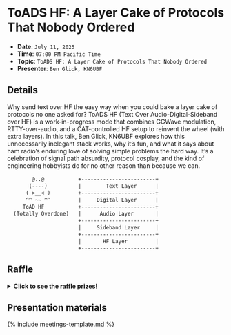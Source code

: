 # ToADS HF: A Layer Cake of Protocols That Nobody Ordered

* **Date**: `July 11, 2025`
* **Time**: `07:00 PM Pacific Time`
* **Topic**: `ToADS HF: A Layer Cake of Protocols That Nobody Ordered`
* **Presenter**: `Ben Glick, KN6UBF`

## Details

Why send text over HF the easy way when you could bake a layer cake of protocols no one asked for?
ToADS HF (Text Over Audio-Digital-Sideband over HF) is a work-in-progress mode that combines GGWave modulation, RTTY-over-audio, and a CAT-controlled HF setup to reinvent the wheel (with extra layers). In this talk, Ben Glick, KN6UBF explores how this unnecessarily inelegant stack works, why it’s fun, and what it says about ham radio’s enduring love of solving simple problems the hard way. It’s a celebration of signal path absurdity, protocol cosplay, and the kind of engineering hobbyists do for no other reason than because we can.

```
        @..@           +------------------------+
       (----)          |        Text Layer      |
      ( >__< )         +------------------------+
      ^^ ~~ ^^         |     Digital Layer      |
     ToAD HF           +------------------------+
  (Totally Overdone)   |      Audio Layer       |
                       +------------------------+
                       |     Sideband Layer     |
                       +------------------------+
                       |       HF Layer         |
                       +------------------------+

```

## Raffle

<details>
  <summary><b>Click to see the raffle prizes!</b></summary>
  <table>
    <tr>
        <th>1st prize</th>
        <th>2nd prize</th>
        <th>3rd prize</th>
        <th>4th prize</th>
        <th>5th prize</th>
    </tr>
    <tr>
        <td><img src="/meetings/2025/raffle/202507-1.jpg" alt="image"></td>
        <td><img src="/meetings/2025/raffle/202507-2.jpg" alt="image"></td>
        <td><img src="/meetings/2025/raffle/202507-3.jpg" alt="image"></td>
        <td><img src="/meetings/2025/raffle/202507-4.jpg" alt="image"></td>
        <td><img src="/meetings/2025/raffle/202507-5.jpg" alt="image"></td>
    </tr>
    <tr>
        <td>YAESU FT-4XR UHF/VHF HT</td>
        <td>iFixit Mako Driver Kit</td>
        <td>Nitecore NU25 400 UL Ultra Lightweight Headlamp</td>
        <td>GoldStar (LG) Digital Multimeter DM-311</td>
        <td>VCELINK Wire Stripper + KLEIN TOOLS Flush Cutter</td>
    </tr>
  </table>  
</details>

## Presentation materials

{% include meetings-template.md %}

